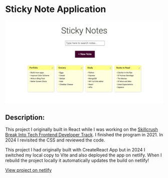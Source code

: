 # Sticky Note Application

<img src="./screenshot.png" alt="screenshot of React Sticky Notes App" />

## Description:
This project I originally built in React while I was working on the [Skillcrush Break Into Tech Frontend Developer Track](https://skillcrush.com/break-into-tech-blueprint/). I finished the program in 2021. In 2024 I revisited the CSS and reviewed the code.

This project I had originally built with CreateReact App but in 2024 I switched my local copy to Vite and also deployed the app on netlify. When I rebuild the project locally it automatically updates the build on netlify!

[View project on netlify](https://sticky-note-2024.netlify.app/)
